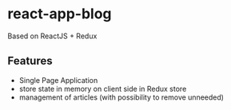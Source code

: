 # react-app-blog

Based on ReactJS + Redux

## Features

- Single Page Application
- store state in memory on client side in Redux store
- management of articles (with possibility to remove unneeded)
